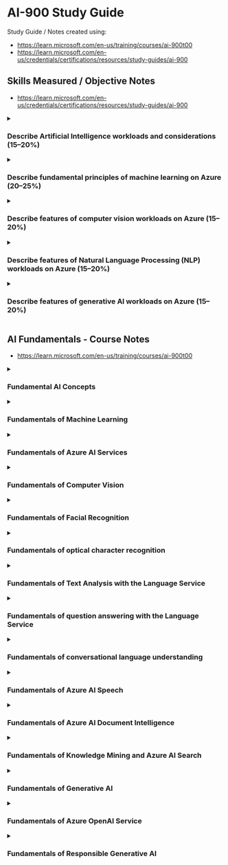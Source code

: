 # AI-900 Study Guide

Study Guide / Notes created using: 
- https://learn.microsoft.com/en-us/training/courses/ai-900t00
- https://learn.microsoft.com/en-us/credentials/certifications/resources/study-guides/ai-900

## Skills Measured / Objective Notes 
- https://learn.microsoft.com/en-us/credentials/certifications/resources/study-guides/ai-900


<details>
  <summary><h3>Describe Artificial Intelligence workloads and considerations (15–20%)</h3></summary>
<h4>Identify features of common AI workloads</h5> 
<h5>Identify features of content moderation and personalization workloads</h5> 
<h5>Identify computer vision workloads</h5> 
<h5>Identify natural language processing workloads</h5> 
<h5>Identify knowledge mining workloads</h5> 
<h5>Identify document intelligence workloads</h5> 
<h5>Identify features of generative AI workloads</h5> 
<h4>Identify guiding principles for responsible AI</h4> 
<h5>Describe considerations for fairness in an AI solution</h5> 
<h5>Describe considerations for reliability and safety in an AI solution</h5> 
<h5>Describe considerations for privacy and security in an AI solution</h5> 
<h5>Describe considerations for inclusiveness in an AI solution</h5> 
<h5>Describe considerations for transparency in an AI solution</h5> 
<h5>Describe considerations for accountability in an AI solution</h5> 
</details>

<details>
  <summary><h3>Describe fundamental principles of machine learning on Azure (20–25%)</h3></summary>
<h4>Identify common machine learning techniques</h4> 
<h5>Identify regression machine learning scenarios</h5> 
<h5>Identify classification machine learning scenarios</h5> 
<h5>Identify clustering machine learning scenarios</h5> 
<h5>Identify features of deep learning techniques</h5> 
<h4>Describe core machine learning concepts</h4> 
<h5>Identify features and labels in a dataset for machine learning</h5> 
<h5>Describe how training and validation datasets are used in machine learning</h5> 
<h4>Describe Azure Machine Learning capabilities</h4> 
<h5>Describe capabilities of automated machine learning</h5> 
<h5>Describe data and compute services for data science and machine learning</h5> 
<h5>Describe model management and deployment capabilities in Azure Machine Learning</h5> 
</details>

<details>
  <summary><h3>Describe features of computer vision workloads on Azure (15–20%)</h3></summary>
<h4>Identify common types of computer vision solution</h4> 
<h5>Identify features of image classification solutions</h5> 
<h5>Identify features of object detection solutions</h5> 
<h5>Identify features of optical character recognition solutions</h5> 
<h5>Identify features of facial detection and facial analysis solutions</h5> 
<h4>Identify Azure tools and services for computer vision tasks</h4> 
<h5>Describe capabilities of the Azure AI Vision service</h5> 
<h5>Describe capabilities of the Azure AI Face detection service</h5> 
</details>

<details>
  <summary><h3>Describe features of Natural Language Processing (NLP) workloads on Azure (15–20%)</h3></summary>
<h4>Identify features of common NLP Workload Scenarios</h4> 
<h5>Identify features and uses for key phrase extraction</h5> 
<h5>Identify features and uses for entity recognition</h5> 
<h5>Identify features and uses for sentiment analysis</h5> 
<h5>Identify features and uses for language modeling</h5> 
<h5>Identify features and uses for speech recognition and synthesis</h5> 
<h5>Identify features and uses for translation</h5> 
<h4>Identify Azure tools and services for NLP workloads</h4> 
<h5>Describe capabilities of the Azure AI Language service</h5> 
<h5>Describe capabilities of the Azure AI Speech service</h5> 
</details>

<details>
  <summary><h3>Describe features of generative AI workloads on Azure (15–20%)</h3></summary>
<h4>Identify features of generative AI solutions</h4> 
<h5>Identify features of generative AI models</h5> 
<h5>Identify common scenarios for generative AI</h5> 
<h5>Identify responsible AI considerations for generative AI</h5> 
<h4>Identify capabilities of Azure OpenAI Service</h4> 
<h5>Describe natural language generation capabilities of Azure OpenAI Service</h5> 
<h5>Describe code generation capabilities of Azure OpenAI Service</h5> 
<h5>Describe image generation capabilities of Azure OpenAI Service</h5> 
</details>

## AI Fundamentals - Course Notes 
- https://learn.microsoft.com/en-us/training/courses/ai-900t00

<details>
  <summary><h3>Fundamental AI Concepts</h3></summary>

</details>

<details>
  <summary><h3>Fundamentals of Machine Learning</h3></summary>

</details>

<details>
  <summary><h3>Fundamentals of Azure AI Services</h3></summary>

</details>

<details>
  <summary><h3>Fundamentals of Computer Vision</h3></summary>

</details>

<details>
  <summary><h3>Fundamentals of Facial Recognition</h3></summary>

</details>

<details>
  <summary><h3>Fundamentals of optical character recognition</h3></summary>

</details>

<details>
  <summary><h3>Fundamentals of Text Analysis with the Language Service</h3></summary>

</details>

<details>
  <summary><h3>Fundamentals of question answering with the Language Service</h3></summary>

</details>

<details>
  <summary><h3>Fundamentals of conversational language understanding</h3></summary>

</details>

<details>
  <summary><h3>Fundamentals of Azure AI Speech</h3></summary>

</details>

<details>
  <summary><h3>Fundamentals of Azure AI Document Intelligence</h3></summary>

</details>

<details>
  <summary><h3>Fundamentals of Knowledge Mining and Azure AI Search</h3></summary>

</details>

<details>
  <summary><h3>Fundamentals of Generative AI</h3></summary>

</details>

<details>
  <summary><h3>Fundamentals of Azure OpenAI Service</h3></summary>

</details>

<details>
  <summary><h3>Fundamentals of Responsible Generative AI</h3></summary>

</details>
